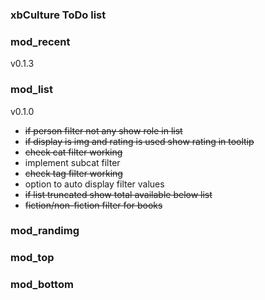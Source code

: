 ### xbCulture ToDo list

### mod_recent

v0.1.3


### mod_list

v0.1.0
- ~~if person filter not any show role in list~~
- ~~if display is img and rating is used show rating in tooltip~~
- ~~check cat filter working~~
- implement subcat filter
- ~~check tag filter working~~
- option to auto display filter values
- ~~if list truncated show total available below list~~
- ~~fiction/non-fiction filter for books~~

### mod_randimg


### mod_top


### mod_bottom